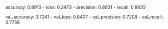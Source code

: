 accuracy: 0.8910 - loss: 0.2473 - precision: 0.8931 - recall: 0.8835 

val_accuracy: 0.7241 - val_loss: 0.8407 - val_precision: 0.7208 - val_recall: 0.7758